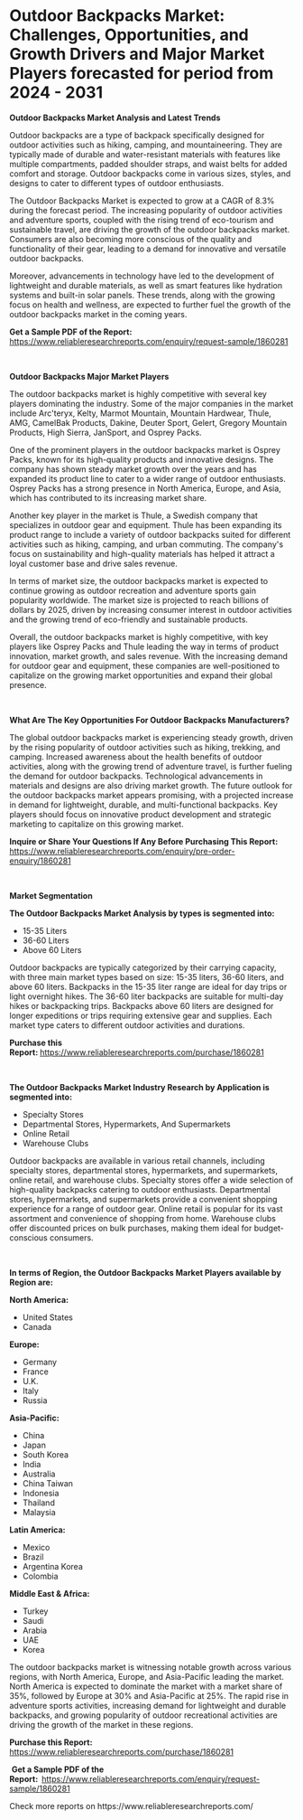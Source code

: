 <p><h1>Outdoor Backpacks Market: Challenges, Opportunities, and Growth Drivers and Major Market Players forecasted for period from 2024 - 2031</h1></p><p><strong>Outdoor Backpacks Market Analysis and Latest Trends</strong></p>
<p><p>Outdoor backpacks are a type of backpack specifically designed for outdoor activities such as hiking, camping, and mountaineering. They are typically made of durable and water-resistant materials with features like multiple compartments, padded shoulder straps, and waist belts for added comfort and storage. Outdoor backpacks come in various sizes, styles, and designs to cater to different types of outdoor enthusiasts.</p><p>The Outdoor Backpacks Market is expected to grow at a CAGR of 8.3% during the forecast period. The increasing popularity of outdoor activities and adventure sports, coupled with the rising trend of eco-tourism and sustainable travel, are driving the growth of the outdoor backpacks market. Consumers are also becoming more conscious of the quality and functionality of their gear, leading to a demand for innovative and versatile outdoor backpacks.</p><p>Moreover, advancements in technology have led to the development of lightweight and durable materials, as well as smart features like hydration systems and built-in solar panels. These trends, along with the growing focus on health and wellness, are expected to further fuel the growth of the outdoor backpacks market in the coming years.</p></p>
<p><strong>Get a Sample PDF of the Report:&nbsp;</strong> <a href="https://www.reliableresearchreports.com/enquiry/request-sample/1860281">https://www.reliableresearchreports.com/enquiry/request-sample/1860281</a></p>
<p>&nbsp;</p>
<p><strong>Outdoor Backpacks Major Market Players</strong></p>
<p><p>The outdoor backpacks market is highly competitive with several key players dominating the industry. Some of the major companies in the market include Arc'teryx, Kelty, Marmot Mountain, Mountain Hardwear, Thule, AMG, CamelBak Products, Dakine, Deuter Sport, Gelert, Gregory Mountain Products, High Sierra, JanSport, and Osprey Packs.</p><p>One of the prominent players in the outdoor backpacks market is Osprey Packs, known for its high-quality products and innovative designs. The company has shown steady market growth over the years and has expanded its product line to cater to a wider range of outdoor enthusiasts. Osprey Packs has a strong presence in North America, Europe, and Asia, which has contributed to its increasing market share.</p><p>Another key player in the market is Thule, a Swedish company that specializes in outdoor gear and equipment. Thule has been expanding its product range to include a variety of outdoor backpacks suited for different activities such as hiking, camping, and urban commuting. The company's focus on sustainability and high-quality materials has helped it attract a loyal customer base and drive sales revenue.</p><p>In terms of market size, the outdoor backpacks market is expected to continue growing as outdoor recreation and adventure sports gain popularity worldwide. The market size is projected to reach billions of dollars by 2025, driven by increasing consumer interest in outdoor activities and the growing trend of eco-friendly and sustainable products.</p><p>Overall, the outdoor backpacks market is highly competitive, with key players like Osprey Packs and Thule leading the way in terms of product innovation, market growth, and sales revenue. With the increasing demand for outdoor gear and equipment, these companies are well-positioned to capitalize on the growing market opportunities and expand their global presence.</p></p>
<p>&nbsp;</p>
<p><strong>What Are The Key Opportunities For Outdoor Backpacks Manufacturers?</strong></p>
<p><p>The global outdoor backpacks market is experiencing steady growth, driven by the rising popularity of outdoor activities such as hiking, trekking, and camping. Increased awareness about the health benefits of outdoor activities, along with the growing trend of adventure travel, is further fueling the demand for outdoor backpacks. Technological advancements in materials and designs are also driving market growth. The future outlook for the outdoor backpacks market appears promising, with a projected increase in demand for lightweight, durable, and multi-functional backpacks. Key players should focus on innovative product development and strategic marketing to capitalize on this growing market.</p></p>
<p><strong>Inquire or Share Your Questions If Any Before Purchasing This Report:</strong> <a href="https://www.reliableresearchreports.com/enquiry/pre-order-enquiry/1860281">https://www.reliableresearchreports.com/enquiry/pre-order-enquiry/1860281</a></p>
<p>&nbsp;</p>
<p><strong>Market Segmentation</strong></p>
<p><strong>The Outdoor Backpacks Market Analysis by types is segmented into:</strong></p>
<p><ul><li>15-35 Liters</li><li>36-60 Liters</li><li>Above 60 Liters</li></ul></p>
<p><p>Outdoor backpacks are typically categorized by their carrying capacity, with three main market types based on size: 15-35 liters, 36-60 liters, and above 60 liters. Backpacks in the 15-35 liter range are ideal for day trips or light overnight hikes. The 36-60 liter backpacks are suitable for multi-day hikes or backpacking trips. Backpacks above 60 liters are designed for longer expeditions or trips requiring extensive gear and supplies. Each market type caters to different outdoor activities and durations.</p></p>
<p><strong>Purchase this Report:&nbsp;</strong><a href="https://www.reliableresearchreports.com/purchase/1860281">https://www.reliableresearchreports.com/purchase/1860281</a></p>
<p>&nbsp;</p>
<p><strong>The Outdoor Backpacks Market Industry Research by Application is segmented into:</strong></p>
<p><ul><li>Specialty Stores</li><li>Departmental Stores, Hypermarkets, And Supermarkets</li><li>Online Retail</li><li>Warehouse Clubs</li></ul></p>
<p><p>Outdoor backpacks are available in various retail channels, including specialty stores, departmental stores, hypermarkets, and supermarkets, online retail, and warehouse clubs. Specialty stores offer a wide selection of high-quality backpacks catering to outdoor enthusiasts. Departmental stores, hypermarkets, and supermarkets provide a convenient shopping experience for a range of outdoor gear. Online retail is popular for its vast assortment and convenience of shopping from home. Warehouse clubs offer discounted prices on bulk purchases, making them ideal for budget-conscious consumers.</p></p>
<p>&nbsp;</p>
<p><strong>In terms of Region, the Outdoor Backpacks Market Players available by Region are:</strong></p>
<p>
    <p> <strong> North America: </strong>
        <ul>
            <li>United States</li>
            <li>Canada</li>
        </ul>
        </p> 
    <p> <strong> Europe: </strong>
        <ul>
            <li>Germany</li>
            <li>France</li>
            <li>U.K.</li>
            <li>Italy</li>
            <li>Russia</li>
        </ul>
        </p> 
    <p> <strong> Asia-Pacific: </strong>
        <ul>
            <li>China</li>
            <li>Japan</li>
            <li>South Korea</li>
            <li>India</li>
            <li>Australia</li>
            <li>China Taiwan</li>
            <li>Indonesia</li>
            <li>Thailand</li>
            <li>Malaysia</li>
        </ul>
        </p> 
    <p> <strong> Latin America: </strong>
        <ul>
            <li>Mexico</li>
            <li>Brazil</li>
            <li>Argentina Korea</li>
            <li>Colombia</li>
        </ul>
        </p> 
    <p> <strong> Middle East & Africa: </strong>
        <ul>
            <li>Turkey</li>
            <li>Saudi</li>
            <li>Arabia</li>
            <li>UAE</li>
            <li>Korea</li>
        </ul>
    </p>
    </p>
<p><p>The outdoor backpacks market is witnessing notable growth across various regions, with North America, Europe, and Asia-Pacific leading the market. North America is expected to dominate the market with a market share of 35%, followed by Europe at 30% and Asia-Pacific at 25%. The rapid rise in adventure sports activities, increasing demand for lightweight and durable backpacks, and growing popularity of outdoor recreational activities are driving the growth of the market in these regions.</p></p>
<p><strong>Purchase this Report: </strong><a href="https://www.reliableresearchreports.com/purchase/1860281">https://www.reliableresearchreports.com/purchase/1860281</a></p>
<p>&nbsp;<strong>Get a Sample PDF of the Report:&nbsp;&nbsp;</strong><a href="https://www.reliableresearchreports.com/enquiry/request-sample/1860281">https://www.reliableresearchreports.com/enquiry/request-sample/1860281</a></p>
<p><strong></strong></p>
<p>Check more reports on https://www.reliableresearchreports.com/</p>